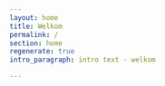 ```yaml
---
layout: home
title: Welkom
permalink: /
section: home
regenerate: true
intro_paragraph: intro text - welkom

---
```

